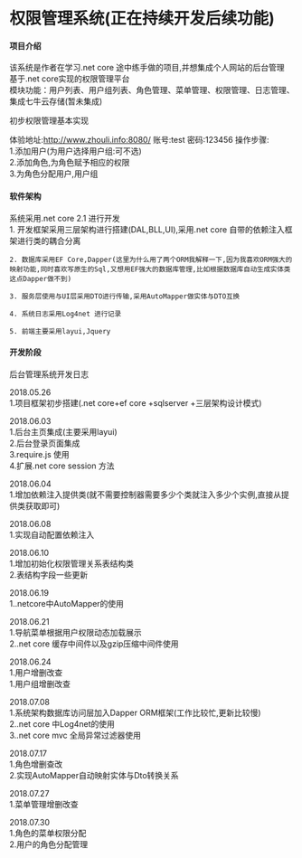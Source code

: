 # 权限管理系统(正在持续开发后续功能)

#### 项目介绍
该系统是作者在学习.net core 途中练手做的项目,并想集成个人网站的后台管理
基于.net core实现的权限管理平台            
模块功能：用户列表、用户组列表、角色管理、菜单管理、权限管理、日志管理、集成七牛云存储(暂未集成)        


初步权限管理基本实现

体验地址:http://www.zhouli.info:8080/
账号:test 密码:123456
操作步骤:                    
    1.添加用户(为用户选择用户组:可不选)                                                                                            
    2.添加角色,为角色赋予相应的权限                                                    
    3.为角色分配用户,用户组          
#### 软件架构

系统采用.net core 2.1 进行开发            
    1. 开发框架采用三层架构进行搭建(DAL,BLL,UI),采用.net core 自带的依赖注入框架进行类的耦合分离 
                 
    2. 数据库采用EF Core,Dapper(这里为什么用了两个ORM我解释一下,因为我喜欢ORM强大的映射功能,同时喜欢写原生的Sql,又想用EF强大的数据库管理,比如根据数据库自动生成实体类 这点Dapper做不到)     
       
    3. 服务层使用与UI层采用DTO进行传输,采用AutoMapper做实体与DTO互换   
             
    4. 系统日志采用Log4net 进行记录         
   
    5. 前端主要采用layui,Jquery                 
            
        
#### 开发阶段

后台管理系统开发日志

2018.05.26         
   1.项目框架初步搭建(.net core+ef core +sqlserver +三层架构设计模式)      
  
2018.06.03        
   1.后台主页集成(主要采用layui)        
   2.后台登录页面集成        
   3.require.js 使用            
   4.扩展.net core session 方法      
          
2018.06.04            
   1.增加依赖注入提供类(就不需要控制器需要多少个类就注入多少个实例,直接从提供类获取即可)        

2018.06.08    
   1.实现自动配置依赖注入    

2018.06.10        
   1.增加初始化权限管理关系表结构类    
   2.表结构字段一些更新    

2018.06.19                    
   1..netcore中AutoMapper的使用  
         
2018.06.21                            
   1.导航菜单根据用户权限动态加载展示            
   2..net core 缓存中间件以及gzip压缩中间件使用      
      
2018.06.24            
   1.用户增删改查                
   1.用户组增删改查       
     
2018.07.08        
   1.系统架构数据库访问层加入Dapper ORM框架(工作比较忙,更新比较慢)            
   2..net core 中Log4net的使用            
   3..net core mvc 全局异常过滤器使用       
     
2018.07.17            
   1.角色增删查改            
   2.实现AutoMapper自动映射实体与Dto转换关系      
   
2018.07.27                
   1.菜单管理增删改查            

2018.07.30                    
   1.角色的菜单权限分配                
   2.用户的角色分配管理                                    
                